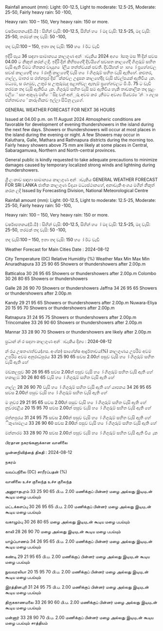 Rainfall amount (mm): Light: 00-12.5, Light to moderate: 12.5-25, Moderate: 25-50, Fairly heavy rain: 50 -100,

Heavy rain: 100 – 150, Very heavy rain: 150 or more.

වර්ෂාපතනය(මි.මී) : සිහින් වැසි: 00-12.5, සිහින් හ ෝ මද වැසි: 12.5-25, මද වැසි: 25-50, තරමක් තද වැසි: 50 -100,

තද වැසි:100 – 150, ඉතා තද වැසි: 150 හ ෝ ඊට වැඩි

ඉදිරි පැය 36 සඳහා සාමාන්‍යය කාලගුණ අන්‍ාවැකිය 2024 අග ෝසතු මස 11 දින්‍ සවස 04.00 ට නිකුත් කරන්‍ ලදි. ඉදිරි දින්‍ කිහිපගේදී දිවයිගේ සවසත කාලගේදී ගිගුරුම් සහිත වැසි ඇති වීමට හිතකර වායුග ෝලීය තත්ත්වයක් පවතී. දිවයිහන් හ ාහ ෝ ප්‍රහේශවල සවස් කාලහේදී හ ෝ රාත්‍රී කාලහේදී වැසි හ ෝ ගිගුරුම් සහිත වැසි ඇතිහේ. කළුතර, ගාල්ල, මාතර ස රත්නපුර දිස්ික්කවල උදෑසන කාලහේදීද වැසි ස්වල්පයක් ඇතිවිය ැක. මධ්‍යම, ස රගමුව, උතුර ස උතුරුමැද පළාත්වල ඇතැම් ප්‍රහේශවලට මි.මී. 75 ට වැඩි තරමක තද වැසි ඇතිවිය ැක. ගිගුරුම් සහිත වැසි සම ඇතිවිය හැකි තාවකාලික තද සුළං වලිේ සහ අකුණු මඟිේ සිදු වන්‍ අන්‍ුරු අවම කර ැනීමට අවශ්‍ය පියවර ේන්‍ා ගලස ජන්‍තාවග ේ කාරුණිකව ඉල්ලා සිටිනු ලැගේ.

GENERAL WEATHER FORECAST FOR NEXT 36 HOURS

Issued at 04.00 p.m. on 11 August 2024 Atmospheric conditions are favorable for development of evening thundershowers in the island during the next few days. Showers or thundershowers will occur at most places in the island during the evening or night. A few Showers may occur in Kaluthara, Galle, Mathara and Rathnapura districts during the morning too. Fairly heavy showers above 75 mm are likely at some places in Central, Sabaragamuwa, Northern and North-central provinces.

General public is kindly requested to take adequate precautions to minimize damages caused by temporary localized strong winds and lightning during thundershowers.

ශ්‍රී ලංකාව සඳහා සාමාන්‍යය කාලගුණ අන්‍ාවැකිය GENERAL WEATHER FORECAST FOR SRI LANKA ජාතික කාලගුණ විදයා මධ්‍යස්ථානහේ, අනාවැකි අංශය මගින් නිකුත් කරන ලදි Issued by Forecasting Division, National Meteorological Centre

Rainfall amount (mm): Light: 00-12.5, Light to moderate: 12.5-25, Moderate: 25-50, Fairly heavy rain: 50 -100,

Heavy rain: 100 – 150, Very heavy rain: 150 or more.

වර්ෂාපතනය(මි.මී) : සිහින් වැසි: 00-12.5, සිහින් හ ෝ මද වැසි: 12.5-25, මද වැසි: 25-50, තරමක් තද වැසි: 50 -100,

තද වැසි:100 – 150, ඉතා තද වැසි: 150 හ ෝ ඊට වැඩි

Weather Forecast for Main Cities Date : 2024-08-12

City Temperature (0C) Relative Humidity (%) Weather Max Min Max Min Anuradhapura 33 25 90 65 Showers or thundershowers after 2.00p.m

Batticaloa 30 26 95 65 Showers or thundershowers after 2.00p.m Colombo 30 26 80 65 Showers or thundershowers

Galle 28 26 90 70 Showers or thundershowers Jaffna 34 26 95 65 Showers or thundershowers after 2.00p.m

Kandy 29 21 95 65 Showers or thundershowers after 2.00p.m Nuwara-Eliya 20 15 95 70 Showers or thundershowers after 2.00p.m

Ratnapura 31 24 95 75 Showers or thundershowers after 2.00p.m Trincomalee 33 26 90 60 Showers or thundershowers after 2.00p.m

Mannar 33 28 90 70 Showers or thundershowers are likely after 2.00p.m

ප්‍රධාන්‍ න්‍ ර සදහා කාලගුණ අන්‍ාවැකිය දින්‍ය : 2024-08-12

න්‍ රය උෂතණත්වය(ගස. අංශ්‍ක) සාගේක්ෂ ආර්ද්‍රතාවය(%) කාලගුණය උපරිම අවම උපරිම අවම අනුරාධ්‍පුරය 33 25 90 65 සවස 2.00න් පසුව වැසි හ ෝ ගිගුරුම් සහිත වැසි ඇති හේ

මඩකලපුව 30 26 95 65 සවස 2.00න් පසුව වැසි හ ෝ ගිගුරුම් සහිත වැසි ඇති හේ හකාළඹ 30 26 80 65 වැසි හ ෝ ගිගුරුම් සහිත වැසි ඇති හේ

ගාල්ල 28 26 90 70 වැසි හ ෝ ගිගුරුම් සහිත වැසි ඇති හේ යාපනය 34 26 95 65 සවස 2.00න් පසුව වැසි හ ෝ ගිගුරුම් සහිත වැසි ඇති හේ

ම නුවර 29 21 95 65 සවස 2.00න් පසුව වැසි හ ෝ ගිගුරුම් සහිත වැසි ඇති හේ නුවරඑළිය 20 15 95 70 සවස 2.00න් පසුව වැසි හ ෝ ගිගුරුම් සහිත වැසි ඇති හේ

රත්නපුරය 31 24 95 75 සවස 2.00න් පසුව වැසි හ ෝ ගිගුරුම් සහිත වැසි ඇති හේ ිකුණාමලය 33 26 90 60 සවස 2.00න් පසුව වැසි හ ෝ ගිගුරුම් සහිත වැසි ඇති හේ

මන්නාරම 33 28 90 70 සවස 2.00න් පසුව වැසි හ ෝ ගිගුරුම් සහිත වැසි ඇති විය ැක

பிரதான நகரங்களுக்கான வானிலை

முன்னறிவித்தை் திகதி : 2024-08-12

நகரம்

வவப்பநிலை (0C) சாரீரப்பதன் (%)

வானிலை உச்ச குலைந்த உச்ச குலைந்த

அனுராதபுரம் 33 25 90 65 பி.ப. 2.00 மணிக்குப் பின்னர் மழை அல்லது இடியுடன் கூடிய மழை பபய்யும்

மட்டக்களப்பு 30 26 95 65 பி.ப. 2.00 மணிக்குப் பின்னர் மழை அல்லது இடியுடன் கூடிய மழை பபய்யும்

வகாழும்பு 30 26 80 65 மழை அல்லது இடியுடன் கூடிய மழை பபய்யும்

காலி 28 26 90 70 மழை அல்லது இடியுடன் கூடிய மழை பபய்யும்

யாழ்ப்பாணம் 34 26 95 65 பி.ப. 2.00 மணிக்குப் பின்னர் மழை அல்லது இடியுடன் கூடிய மழை பபய்யும்

கண்டி 29 21 95 65 பி.ப. 2.00 மணிக்குப் பின்னர் மழை அல்லது இடியுடன் கூடிய மழை பபய்யும்

நுவவரலியா 20 15 95 70 பி.ப. 2.00 மணிக்குப் பின்னர் மழை அல்லது இடியுடன் கூடிய மழை பபய்யும்

இரத்தினபுரி 31 24 95 75 பி.ப. 2.00 மணிக்குப் பின்னர் மழை அல்லது இடியுடன் கூடிய மழை பபய்யும்

திருககாணமலை 33 26 90 60 பி.ப. 2.00 மணிக்குப் பின்னர் மழை அல்லது இடியுடன் கூடிய மழை பபய்யும்

மன்னார் 33 28 90 70 பி.ப. 2.00 மணிக்குப் பின்னர் மழை அல்லது இடியுடன் கூடிய மழை பபய்யும் சாத்தியம்